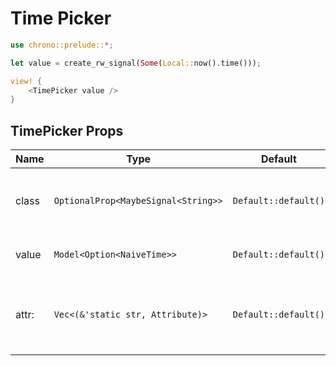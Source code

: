 # Time Picker

```rust demo
use chrono::prelude::*;

let value = create_rw_signal(Some(Local::now().time()));

view! {
    <TimePicker value />
}
```

## TimePicker Props

| Name | Type | Default | Description |
| --- | --- | --- | --- |
| class | `OptionalProp<MaybeSignal<String>>` | `Default::default()` | Addtional classes for the time picker element. |
| value | `Model<Option<NaiveTime>>` | `Default::default()` | Set the TimePicker value. |
| attr: | `Vec<(&'static str, Attribute)>` | `Default::default()` | The dom attrs of the input element inside the component. |
